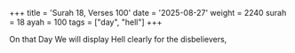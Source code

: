 +++
title = 'Surah 18, Verses 100'
date = '2025-08-27'
weight = 2240
surah = 18
ayah = 100
tags = ["day", "hell"]
+++

On that Day We will display Hell clearly for the disbelievers,